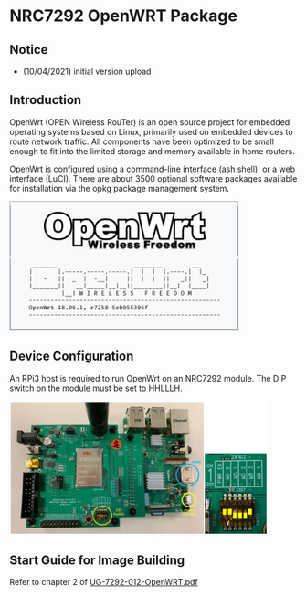 # NRC7292 OpenWRT Package

## Notice
- (10/04/2021) initial version upload

## Introduction

OpenWrt (OPEN Wireless RouTer) is an open source project for embedded operating systems based on Linux, primarily used on embedded devices to route network traffic. All components have been optimized to be small enough to fit into the limited storage and memory available in home routers.

OpenWrt is configured using a command-line interface (ash shell), or a web interface (LuCI). There are about 3500 optional software packages available for installation via the opkg package management system.

![OpenWrt Login Screen](/images/openwrt_login.png)

## Device Configuration

An RPi3 host is required to run OpenWrt on an NRC7292 module. The DIP switch on the module must be set to HHLLLH.

![OpenWrt Device and DIP Switch Configuration](/images/nrc7292_openwrt_dip_conf.png)

## Start Guide for Image Building

Refer to chapter 2 of [UG-7292-012-OpenWRT.pdf](https://github.com/newracom/nrc7292_openwrt/package/UG-7292-012-OpenWRT.pdf)
